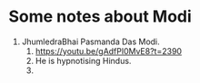 
# Some notes about Modi

1. JhumledraBhai Pasmanda Das Modi.
   1. https://youtu.be/gAdfPl0MvE8?t=2390
   2. He is hypnotising Hindus.
   3. 